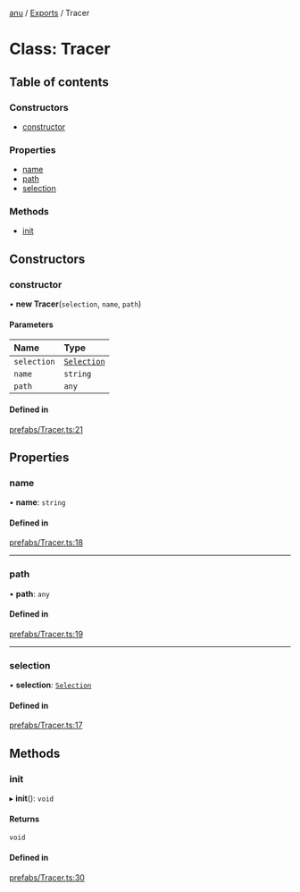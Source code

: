 [anu](../README.md) / [Exports](../modules.md) / Tracer

# Class: Tracer

## Table of contents

### Constructors

- [constructor](Tracer.md#constructor)

### Properties

- [name](Tracer.md#name)
- [path](Tracer.md#path)
- [selection](Tracer.md#selection)

### Methods

- [init](Tracer.md#init)

## Constructors

### constructor

• **new Tracer**(`selection`, `name`, `path`)

#### Parameters

| Name | Type |
| :------ | :------ |
| `selection` | [`Selection`](Selection.md) |
| `name` | `string` |
| `path` | `any` |

#### Defined in

[prefabs/Tracer.ts:21](https://github.com/jpmorganchase/anu/blob/3b53efa/src/prefabs/Tracer.ts#L21)

## Properties

### name

• **name**: `string`

#### Defined in

[prefabs/Tracer.ts:18](https://github.com/jpmorganchase/anu/blob/3b53efa/src/prefabs/Tracer.ts#L18)

___

### path

• **path**: `any`

#### Defined in

[prefabs/Tracer.ts:19](https://github.com/jpmorganchase/anu/blob/3b53efa/src/prefabs/Tracer.ts#L19)

___

### selection

• **selection**: [`Selection`](Selection.md)

#### Defined in

[prefabs/Tracer.ts:17](https://github.com/jpmorganchase/anu/blob/3b53efa/src/prefabs/Tracer.ts#L17)

## Methods

### init

▸ **init**(): `void`

#### Returns

`void`

#### Defined in

[prefabs/Tracer.ts:30](https://github.com/jpmorganchase/anu/blob/3b53efa/src/prefabs/Tracer.ts#L30)
